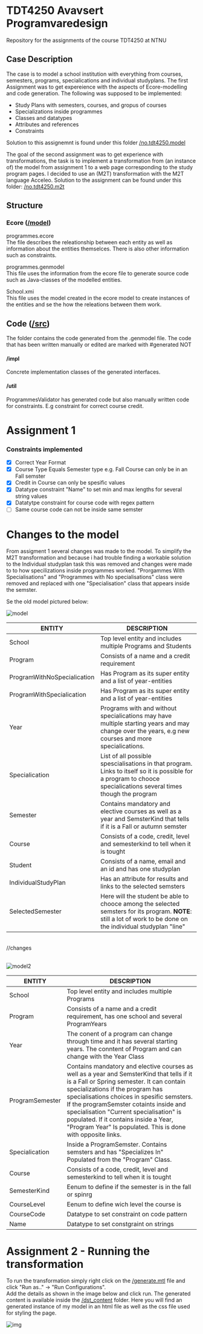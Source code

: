 
# TDT4250 Avavsert Programvaredesign

Repository for the assignments of the course TDT4250 at NTNU

## Case Description

The case is to model a school institution with everything from courses, semesters, programs, specialications and individual studyplans.
The first Assignment was to get expereience with the aspects of Ecore-modelling and code generation. The following was supposed to be implemented:

- Study Plans with semesters, courses, and gropus of courses
- Specializations inside programmes
- Classes and datatypes
- Attributes and references
- Constraints

Solution to this assignemnt is found under this folder [/no.tdt4250.model](https://github.com/olaplassen/tdt4250/tree/master/no.tdt4250.model)

The goal of the second assignment was to get experience with transformations, the task is to implement a transformation from (an instance of) the model from assignment 1 to a web page corresponding to the study program pages. I decided to use an (M2T) transformation with the M2T language Acceleo. Solution to the assignment can be found under this folder: [/no.tdt4250.m2t](https://github.com/olaplassen/tdt4250/tree/master/no.tdt4250.m2t)


## Structure

### Ecore ([/model](https://github.com/olaplassen/tdt4250/tree/master/no.tdt4250.model/model))

programmes.ecore <br/>
The file describes the releationship between each entity as well as information about the entities themselces. There is also other information such as constraints. 

programmes.genmodel <br/>
This file uses the information from the ecore file to generate source code such as Java-classes of the modelled entities.

School.xmi<br/>
This file uses the model created in the ecore model to create instances of the entities and se the how the releations between them work.

## Code ([/src](https://github.com/olaplassen/tdt4250/tree/master/no.tdt4250.model/src/tdt4250/programmes))

The folder contains the code generated from the .genmodel file. The code that has been written manually or edited are marked with #generated NOT

#### /impl
Concrete implementation classes of the generated interfaces. 

#### /util
ProgrammesValidator has generated code but also manually written code for constraints. E.g constraint for correct course credit.
# Assignment 1

### Constraints implemented

- [x] Correct Year Format
- [x] Course Type Equals Semester type e.g. Fall Course can only be in an Fall semster
- [x] Credit in Course can only be spesific values
- [x] Datatype constraint "Name" to set min and max lengths for several string values
- [x] Datatytpe constraint for course code with regex pattern
- [ ] Same course code can not be inside same semster

# Changes to the model

From assigment 1 several changes was made to the model. To simplify the M2T transformation and because i had trouble finding a workable solution to the Individual studyplan task this was removed and changes were made to to how specilizations inside programmes worked. "Prorgammes With Specialisations" and "Programmes with No specialisations" class were removed and replaced with one  "Specialisation" class that appears inside the semster.

Se the old model pictured below:


![model](https://github.com/olaplassen/tdt4250/blob/master/div/old_model.png)

| ENTITY | DESCRIPTION |
| ------------- | ------------- |
| School  | Top level entity and includes multiple Programs and Students |
| Program  | Consists of a name and a credit requirement  |
| ProgramWithNoSpecialication  | Has Program as its super entity and a list of year-entities  |
| ProgramWithSpecialication  | Has Program as its super entity and a list of year-entities   |
| Year | Programs with and without specialications may have multiple starting years and may change over the years, e.g new courses and more specialications.  |
| Specialication  | List of all possible spescialisations in that program. Links to itself so it is possible for a program to chooce specialications several times though the program |
| Semester  | Contains mandatory and elective courses as well as a year and SemsterKind that tells if it is a Fall or autumn semster |
| Course  | Consists of a code, credit, level and semesterkind to tell when it is tought |
| Student  | Consists of a name, email and an id and has one studyplan  |
| IndividualStudyPlan | Has an attribute for results and links to the selected semsters  |
| SelectedSemester | Here will the student be able to chooce among the selected semsters for its program. <b>NOTE</b>: still a lot of work to be done on the individual studyplan "line"  |

<br/>
//changes
<br/><br/>

![model2](https://github.com/olaplassen/tdt4250/blob/master/div/new_model.png)

| ENTITY | DESCRIPTION |
| ------------- | ------------- |
| School  | Top level entity and includes multiple Programs |
| Program  | Consists of a name and a credit requirement, has one school and several ProgramYears  |
| Year | The conent of a program can change through time and it has several starting years. The conntent of Program and can change with the Year  Class  |
| ProgramSemester  | Contains mandatory and elective courses as well as a year and SemsterKind that tells if it is a Fall or Spring semester. It can contain specializations if the program has specialisations choices in spesific semsters. If the programSemster cotaints inside and specialisation "Current specialisation" is populated. If it contains inside a Year, "Program Year" Is populated. This is done with opposite links. |
| Specialication  | Inside a ProgramSemster. Contains semsters and has "Specializes In" Populated from the "Program" Class. |
| Course  | Consists of a code, credit, level and semesterkind to tell when it is tought |
| SemesterKind | Eenum to define if the semester is in the fall or spinrg |
| CourseLevel | Eenum to define wich level the course is|
| CourseCode | Datatype to set constraint on code pattern |
| Name | Datatype to set constgraint on strings |

# Assignment 2 - Running the transformation

To run the transformation simply right click on the [/generate.mtl](https://github.com/olaplassen/tdt4250/blob/master/no.tdt4250.m2t/src/no/tdt4250/m2t/main/generate.mtl) file and click "Run as.." -> "Run Configurations". <br/>
Add the details as shown in the image below and click run. The generated content is available inside the [/dst_content](https://github.com/olaplassen/tdt4250/tree/master/no.tdt4250.m2t/dst_code) folder. Here you will find an generated instance of my model in an html file as well as the css file used for styling the page. <br/>

![img](https://github.com/olaplassen/tdt4250/blob/master/div/acceleo_1.png)

